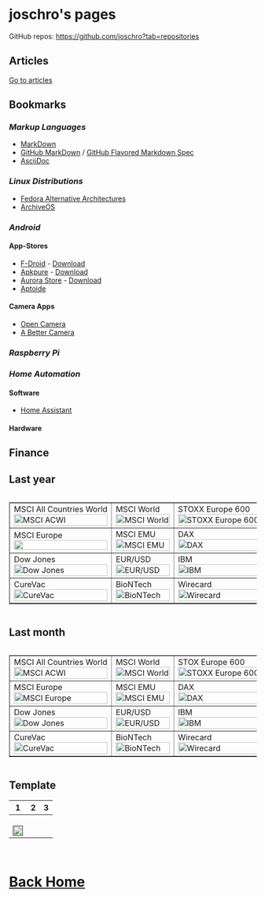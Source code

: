 joschro's pages
===============
GitHub repos: <https://github.com/joschro?tab=repositories>

Articles
--------
[Go to articles](articles/)

Bookmarks
---------

### *Markup Languages*
- [MarkDown](https://github.com/adam-p/markdown-here/wiki/Markdown-Cheatsheet)
- [GitHub MarkDown](https://guides.github.com/features/mastering-markdown/) / [GitHub Flavored Markdown Spec](https://github.github.com/gfm/)
- [AsciiDoc](https://asciidoctor.org/docs/asciidoc-syntax-quick-reference)

### *Linux Distributions*
- [Fedora Alternative Architectures](https://alt.fedoraproject.org/alt/)
- [ArchiveOS](https://archiveos.org/)

### *Android*
#### **App-Stores**
- [F-Droid](https://f-droid.org/) - [Download](https://f-droid.org/FDroid.apk)
- [Apkpure](https://apkpure.com/) - [Download](https://apkpure.com/apkpure/com.apkpure.aegon/download?from=aegon)
- [Aurora Store](https://auroraoss.com/) - [Download](https://f-droid.org/packages/com.aurora.store/)
- [Aptoide](https://www.aptoide.com/)

#### **Camera Apps**
- [Open Camera](https://play.google.com/store/apps/details?id=net.sourceforge.opencamera)
- [A Better Camera](https://play.google.com/store/apps/details?id=com.almalence.opencam)

### *Raspberry Pi*

### *Home Automation*
#### **Software**
- [Home Assistant](https://www.home-assistant.io/)

#### **Hardware**


Finance
-------
<h2>Last year</h2>
<div style="overflow-x:auto;">
  <table style="border-collapse: collapse; width: 100%; min-width: 600px;" border="1">
    <body>
      <tr>
        <td>
          MSCI All Countries World<br>
          <a href="https://www.finanzen.net/etf/spdr-msci-acwi-etf-ie00b44z5b48" target="_blank">
            <img src="https://c.finanzen.net/Chart.axd?charttype=FundPriceChart&isin=IE00B44Z5B48&months=12" alt="MSCI ACWI" width="100%">
          </a>
        </td>
        <td>
          MSCI World<br>
          <a href="https://www.finanzen.net/etf/lyxor-msci-world-etf-fr0010315770" target="_blank">
            <img src="https://c.finanzen.net/Chart.axd?charttype=FundPriceChart&isin=FR0010315770&months=12" alt="MSCI World" width="100%">
          </a>
        </td>
        <td>
          STOXX Europe 600<br>
          <a href="https://www.finanzen.net/etf/ishares-stoxx-europe-600-etf-de0002635307" target="_blank">
            <img src="https://c.finanzen.net/Chart.axd?charttype=FundPriceChart&isin=DE0002635307&months=12" alt="STOXX Europe 600" width="100%">
          </a>
        </td>
      </tr>
      <tr>
        <td>
          MSCI Europe<br>
          <a href="https://www.finanzen.net/etf/hsbc-msci-europe-etf-ie00b5bd5k76" target="_blank">
            <img src="https://c.finanzen.net/Chart.axd?charttype=FundPriceChart&isin=IE00B5BD5K76&months=12" alt="" width="100%">
          </a>
        </td>
        <td>
          MSCI EMU<br>
          <a href="https://www.finanzen.net/etf/ubs-etf-msci-emu-etf-a-lu0147308422" target="_blank">
            <img src="https://c.finanzen.net/Chart.axd?charttype=FundPriceChart&isin=LU0147308422&months=12" alt="MSCI EMU" width="100%">
          </a>
        </td>
        <td>
          DAX<br>
          <a href="https://www.finanzen.net/etf/xtrackers-dax-income-etf-1d-lu0838782315" target="_blank">
            <img src="https://c.finanzen.net/Chart.axd?charttype=FundPriceChart&isin=LU0838782315&months=12" alt="DAX" width="100%">
          </a>
        </td>
      </tr>
      <tr>
        <td>
          Dow Jones<br>
          <a href="https://www.finanzen.net/index/dow_jones" target="_blank">
            <img src="https://c.finanzen.net/chart.gfx?chartType=1&time=10000&dateStart=&dateEnd=&height=500&width=960&symbol=DJI.DJ&exchangeId=101&countryId=840&volumeUnit=0&gridGlobalOff=0&fill=0" alt="Dow Jones" width="100%">
          </a>
        </td>
        <td>
          EUR/USD<br>
          <a href="https://www.finanzen.net/devisen/dollar/chart" target="_blank">
            <img src="https://c.finanzen.net/cst/FinanzenDe/chart.aspx?instruments=1,946681,148,333&style=line_year&period=OneYear&timezone=W.%20Europe%20Standard%20Time" alt="EUR/USD" width="100%">
          </a>
        </td>
        <td>
          IBM<br>
          <a href="https://www.finanzen.net/aktien/ibm-aktie" target="_blank">
            <img src="https://c.finanzen.net/chart.gfx?chartType=1&time=600&height=500&width=960&symbol=US4592001014&exchangeId=2&volumeUnit=1&gridGlobalOff=0" alt="IBM" width="100%">
          </a>
        </td>
      </tr>
      <tr>
        <td>
          CureVac<br>
          <a href="https://www.finanzen.net/aktien/curevac-aktie" target="_blank">
            <img src="https://c.finanzen.net/chart.gfx?chartType=1&time=600&height=500&width=960&symbol=NL0015436031&exchangeId=2&volumeUnit=1&gridGlobalOff=0" alt="CureVac" width="100%">
          </a>
        </td>
        <td>
          BioNTech<br>
          <a href="https://www.finanzen.net/aktien/biontech-aktie" target="_blank">
            <img src="https://c.finanzen.net/chart.gfx?chartType=1&time=10000&height=500&width=960&symbol=US09075V1026&exchangeId=2&volumeUnit=1&gridGlobalOff=0" alt="BioNTech" width="100%">
          </a>
        </td>
        <td>
          Wirecard<br>
          <a href="https://www.finanzen.net/aktien/wirecard-aktie" target="_blank">
            <img src="https://c.finanzen.net/chart.gfx?chartType=1&time=10000&height=500&width=960&symbol=DE0007472060&exchangeId=2&volumeUnit=1&gridGlobalOff=0" alt="Wirecard" width="100%">
          </a>
        </td>
      </tr>
    </tbody>
  </table>
</div>

<h2>Last month</h2>
<div style="overflow-x:auto;">
  <table style="border-collapse: collapse; width: 100%; min-width: 600px;" border="1">
    <tbody>
      <tr>
        <td>
          MSCI All Countries World<br>
          <a href="https://www.finanzen.net/etf/spdr-msci-acwi-etf-ie00b44z5b48" target="_blank">
            <img src="https://c.finanzen.net/Chart.axd?charttype=FundPriceChart&isin=IE00B44Z5B48&months=1" alt="MSCI ACWI" width="100%">
          </a>
        </td>
        <td>
          MSCI World<br>
          <a href="https://www.finanzen.net/etf/lyxor-msci-world-etf-fr0010315770" target="_blank">
            <img src="https://c.finanzen.net/Chart.axd?charttype=FundPriceChart&isin=FR0010315770&months=1" alt="MSCI World" width="100%">
          </a>
        </td>
        <td>
          STOX Europe 600<br>
          <a href="https://www.finanzen.net/etf/ishares-stoxx-europe-600-etf-de0002635307" target="_blank">
            <img src="https://c.finanzen.net/Chart.axd?charttype=FundPriceChart&isin=DE0002635307&months=1" alt="STOXX Europe 600" width="100%">
          </a>
        </td>
      </tr>
      <tr>
        <td>
          MSCI Europe<br>
          <a href="https://www.finanzen.net/etf/hsbc-msci-europe-etf-ie00b5bd5k76" target="_blank">
            <img src="https://c.finanzen.net/Chart.axd?charttype=FundPriceChart&isin=IE00B5BD5K76&months=1" alt="MSCI Europe" width="100%">
          </a>
        </td>
        <td>
          MSCI EMU<br>
          <a href="https://www.finanzen.net/etf/ubs-etf-msci-emu-etf-a-lu0147308422" target="_blank">
            <img src="https://c.finanzen.net/Chart.axd?charttype=FundPriceChart&isin=LU0147308422&months=1" alt="MSCI EMU" width="100%">
          </a>
        </td>
        <td>
          DAX<br>
          <a href="https://www.finanzen.net/etf/xtrackers-dax-income-etf-1d-lu0838782315" target="_blank">
            <img src="https://c.finanzen.net/Chart.axd?charttype=FundPriceChart&isin=LU0838782315&months=1" alt="DAX" width="100%">
          </a>
        </td>
      </tr>
      <tr>
        <td>
          Dow Jones<br>
          <a href="https://www.finanzen.net/index/dow_jones" target="_blank">
            <img src="https://c.finanzen.net/chart.gfx?chartType=1&time=100&dateStart=&dateEnd=&height=500&width=960&symbol=DJI.DJ&exchangeId=101&countryId=840&volumeUnit=0&gridGlobalOff=0&fill=0" alt="Dow Jones" width="100%">
          </a>
        </td>
        <td>
          EUR/USD<br>
          <a href="https://www.finanzen.net/devisen/dollar/chart" target="_blank">
            <img src="https://c.finanzen.net/cst/FinanzenDe/chart.aspx?instruments=1,946681,148,333&style=line_year&period=OneWeek&timezone=W.%20Europe%20Standard%20Time" alt="EUR/USD" width="100%">
          </a>
        </td>
        <td>
          IBM<br>
          <a href="https://www.finanzen.net/aktien/ibm-aktie" target="_blank">
            <img src="https://c.finanzen.net/chart.gfx?chartType=1&time=100&height=500&width=960&symbol=US4592001014&exchangeId=2&volumeUnit=1&gridGlobalOff=0" alt="IBM" width="100%">
          </a>
        </td>
      </tr>
      <tr>
        <td>
          CureVac<br>
          <a href="https://www.finanzen.net/aktien/curevac-aktie" target="_blank">
            <img src="https://c.finanzen.net/chart.gfx?chartType=1&time=100&height=500&width=960&symbol=NL0015436031&exchangeId=2&volumeUnit=1&gridGlobalOff=0" alt="CureVac" width="100%">
          </a>
        </td>
        <td>
          BioNTech<br>
          <a href="https://www.finanzen.net/aktien/biontech-aktie" target="_blank">
            <img src="https://c.finanzen.net/chart.gfx?chartType=1&time=100&height=500&width=960&symbol=US09075V1026&exchangeId=2&volumeUnit=1&gridGlobalOff=0" alt="BioNTech" width="100%">
          </a>
        </td>
        <td>
          Wirecard<br>
          <a href="https://www.finanzen.net/aktien/wirecard-aktie" target="_blank">
            <img src="https://c.finanzen.net/chart.gfx?chartType=1&time=100&height=500&width=960&symbol=DE0007472060&exchangeId=2&volumeUnit=1&gridGlobalOff=0" alt="Wirecard" width="100%">
          </a>
        </td>
      </tr>
  </table>
</div>

<h2>Template</h2>
<div>
  <table>
    <thead>
      <tr>
        <th>1</th>
        <th>2</th>
        <th>3</th>
      </tr>
    </thead>
    <body>
      <tr>
        <td>
          <br>
          <a href="" target="_blank">
            <img src="" alt="" width="100%">
          </a>
        </td>
      </tr>
    </tbody>
  </table>
</div>
<br>

# [Back Home](https://joschro.github.io/)
